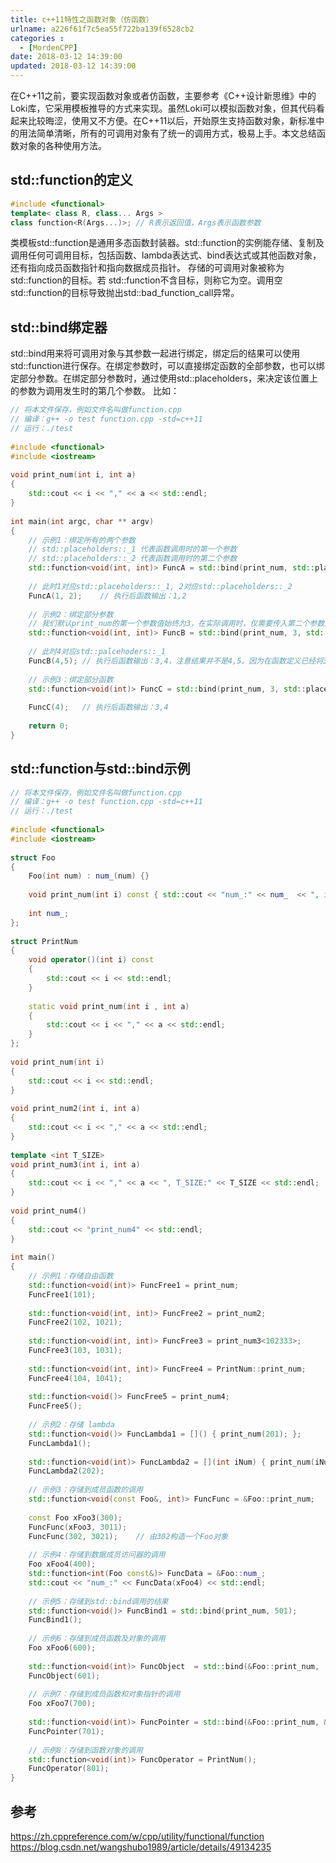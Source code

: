 ```yaml
---
title: c++11特性之函数对象（仿函数）
urlname: a226f61f7c5ea55f722ba139f6528cb2
categories : 
  - [MordenCPP]
date: 2018-03-12 14:39:00
updated: 2018-03-12 14:39:00
---
```

在C++11之前，要实现函数对象或者仿函数，主要参考《C++设计新思维》中的Loki库，它采用模板推导的方式来实现。虽然Loki可以模拟函数对象，但其代码看起来比较晦涩，使用又不方便。在C++11以后，开始原生支持函数对象，新标准中的用法简单清晰，所有的可调用对象有了统一的调用方式，极易上手。本文总结函数对象的各种使用方法。

## std::function的定义
``` c++
#include <functional>
template< class R, class... Args >
class function<R(Args...)>; // R表示返回值，Args表示函数参数
```

类模板std::function是通用多态函数封装器。std::function的实例能存储、复制及调用任何可调用目标，包括函数、lambda表达式、bind表达式或其他函数对象，还有指向成员函数指针和指向数据成员指针。
存储的可调用对象被称为std::function的目标。若 std::function不含目标，则称它为空。调用空std::function的目标导致抛出std::bad_function_call异常。

## std::bind绑定器
std::bind用来将可调用对象与其参数一起进行绑定，绑定后的结果可以使用std::function进行保存。在绑定参数时，可以直接绑定函数的全部参数，也可以绑定部分参数。在绑定部分参数时，通过使用std::placeholders，来决定该位置上的参数为调用发生时的第几个参数。
比如：
``` c++
// 将本文件保存，例如文件名叫做function.cpp
// 编译：g++ -o test function.cpp -std=c++11
// 运行：./test
 
#include <functional>
#include <iostream>
 
void print_num(int i, int a)
{
    std::cout << i << "," << a << std::endl;
}
 
int main(int argc, char ** argv)
{
    // 示例1：绑定所有的两个参数
    // std::placeholders::_1 代表函数调用时的第一个参数
    // std::placeholders::_2 代表函数调用时的第二个参数
    std::function<void(int, int)> FuncA = std::bind(print_num, std::placeholders::_1, std::placeholders::_2);
 
    // 此时1对应std::placeholders::_1, 2对应std::placeholders::_2
    FuncA(1, 2);    // 执行后函数输出：1,2
 
    // 示例2：绑定部分参数
    // 我们默认print_num的第一个参数值始终为3，在实际调用时，仅需要传入第二个参数即可
    std::function<void(int, int)> FuncB = std::bind(print_num, 3, std::placeholders::_1);
 
    // 此时4对应std::palcehoders::_1
    FuncB(4,5); // 执行后函数输出：3,4，注意结果并不是4,5。因为在函数定义已经将3作为第一个参数的默认值。
     
    // 示例3：绑定部分函数
    std::function<void(int)> FuncC = std::bind(print_num, 3, std::placeholders::_1);
     
    FuncC(4);   // 执行后函数输出：3,4
 
    return 0;
}
```

## std::function与std::bind示例
``` c++
// 将本文件保存，例如文件名叫做function.cpp
// 编译：g++ -o test function.cpp -std=c++11
// 运行：./test
 
#include <functional>
#include <iostream>
 
struct Foo 
{
    Foo(int num) : num_(num) {}
     
    void print_num(int i) const { std::cout << "num_:" << num_  << ", i:" << i << std::endl; }
 
    int num_;
};
 
struct PrintNum 
{
    void operator()(int i) const
    {
        std::cout << i << std::endl;
    }
     
    static void print_num(int i , int a)
    {
        std::cout << i << "," << a << std::endl;
    }
};
 
void print_num(int i)
{
    std::cout << i << std::endl;
}
 
void print_num2(int i, int a)
{
    std::cout << i << "," << a << std::endl;
}
 
template <int T_SIZE>
void print_num3(int i, int a)
{
    std::cout << i << "," << a << ", T_SIZE:" << T_SIZE << std::endl;
}
 
void print_num4()
{
    std::cout << "print_num4" << std::endl;
}
 
int main()
{
    // 示例1：存储自由函数
    std::function<void(int)> FuncFree1 = print_num;
    FuncFree1(101);
 
    std::function<void(int, int)> FuncFree2 = print_num2;
    FuncFree2(102, 1021);
 
    std::function<void(int, int)> FuncFree3 = print_num3<102333>;
    FuncFree3(103, 1031);
 
    std::function<void(int, int)> FuncFree4 = PrintNum::print_num;
    FuncFree4(104, 1041);
 
    std::function<void()> FuncFree5 = print_num4;
    FuncFree5();
 
    // 示例2：存储 lambda
    std::function<void()> FuncLambda1 = []() { print_num(201); };
    FuncLambda1();
 
    std::function<void(int)> FuncLambda2 = [](int iNum) { print_num(iNum); };
    FuncLambda2(202);
 
    // 示例3：存储到成员函数的调用
    std::function<void(const Foo&, int)> FuncFunc = &Foo::print_num;
 
    const Foo xFoo3(300);
    FuncFunc(xFoo3, 3011);
    FuncFunc(302, 3021);    // 由302构造一个Foo对象
 
    // 示例4：存储到数据成员访问器的调用
    Foo xFoo4(400);
    std::function<int(Foo const&)> FuncData = &Foo::num_;
    std::cout << "num_:" << FuncData(xFoo4) << std::endl;
 
    // 示例5：存储到std::bind调用的结果
    std::function<void()> FuncBind1 = std::bind(print_num, 501);
    FuncBind1();
  
    // 示例6：存储到成员函数及对象的调用
    Foo xFoo6(600);
 
    std::function<void(int)> FuncObject  = std::bind(&Foo::print_num,  xFoo6, std::placeholders::_1);
    FuncObject(601);
 
    // 示例7：存储到成员函数和对象指针的调用
    Foo xFoo7(700);
 
    std::function<void(int)> FuncPointer = std::bind(&Foo::print_num, &xFoo7, std::placeholders::_1);
    FuncPointer(701);
 
    // 示例8：存储到函数对象的调用
    std::function<void(int)> FuncOperator = PrintNum();
    FuncOperator(801);
}
```

## 参考
https://zh.cppreference.com/w/cpp/utility/functional/function
https://blog.csdn.net/wangshubo1989/article/details/49134235